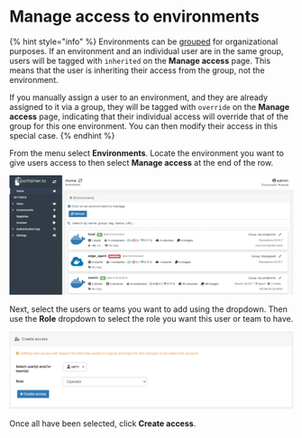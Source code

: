 # Manage access to environments

{% hint style="info" %}
Environments can be [grouped](groups.md) for organizational purposes. If an environment and an individual user are in the same group, users will be tagged with `inherited` on the **Manage access** page. This means that the user is inheriting their access from the group, not the environment.

If you manually assign a user to an environment, and they are already assigned to it via a group, they will be tagged with `override` on the **Manage access** page, indicating that their individual access will override that of the group for this one environment. You can then modify their access in this special case.
{% endhint %}

From the menu select **Environments**. Locate the environment you want to give users access to then select **Manage access** at the end of the row.

![](../../.gitbook/assets/2.10-environments-access-1.gif)

Next, select the users or teams you want to add using the dropdown. Then use the **Role** dropdown to select the role you want this user or team to have.

![](../../.gitbook/assets/be-endpoints-access-2.png)

Once all have been selected, click **Create access**.
